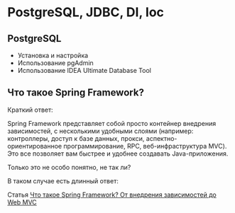 PostgreSQL, JDBC, DI, Ioc
=========================

## PostgreSQL

- Установка и настройка
- Использование pgAdmin
- Использование IDEA Ultimate Database Tool

## Что такое Spring Framework?

Краткий ответ:

Spring Framework представляет собой просто контейнер внедрения зависимостей, с несколькими удобными слоями (например: контроллеры, доступ к базе данных, прокси, аспектно-ориентированное программирование, RPC, веб-инфраструктура MVC). Это все позволяет вам быстрее и удобнее создавать Java-приложения.

Только это не особо понятно, не так ли?

В таком случае есть длинный ответ:

Статья [Что такое Spring Framework? От внедрения зависимостей до Web MVC](https://habr.com/ru/articles/490586/)